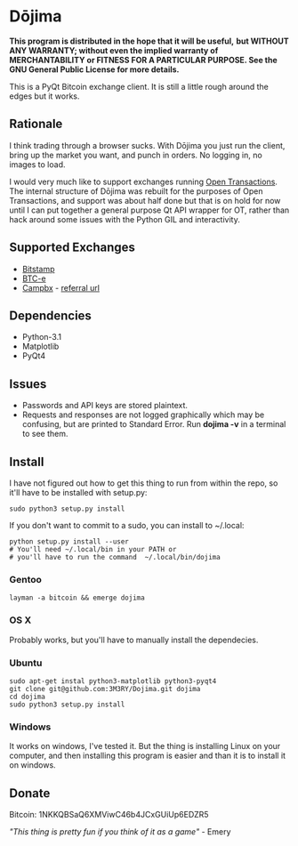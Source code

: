 # Dōjima

**This program is distributed in the hope that it will be useful,**
**but WITHOUT ANY WARRANTY; without even the implied warranty of**
**MERCHANTABILITY or FITNESS FOR A PARTICULAR PURPOSE.  See the**
**GNU General Public License for more details.**

This is a PyQt Bitcoin exchange client. It is still a little rough 
around the edges but it works. 

## Rationale
I think trading through a browser sucks. With Dōjima you just run 
the client, bring up the market you want, and punch in orders. 
No logging in, no images to load.

I would very much like to support exchanges running 
[Open Transactions](https://github.com/FellowTraveler/Open-Transactions).
The internal structure of Dōjima was rebuilt for the 
purposes of Open Transactions, and support was about half done but
that is on hold for now until I can put together a general purpose 
Qt API wrapper for OT, rather than hack around some issues with the
Python GIL and interactivity.

## Supported Exchanges

 - [Bitstamp](https://www.bitstamp.net/)
 - [BTC-e](https://btc-e.com/)
 - [Campbx](https://campbx.com/) - [referral url](https://campbx.com/register.php?r=P3hAnksjDmY)

## Dependencies
 - Python-3.1
 - Matplotlib
 - PyQt4

## Issues
 - Passwords and API keys are stored plaintext.
 - Requests and responses are not logged graphically which may be
   confusing, but are printed to Standard Error. Run **dojima -v**
   in a terminal to see them.

## Install
I have not figured out how to get this thing to run from
within the repo, so it'll have to be installed with setup.py:

    sudo python3 setup.py install

If you don't want to commit to a sudo, you can install to ~/.local:

    python setup.py install --user
    # You'll need ~/.local/bin in your PATH or 
    # you'll have to run the command  ~/.local/bin/dojima

### Gentoo
    layman -a bitcoin && emerge dojima

### OS X
Probably works, but you'll have to manually install the dependecies.

### Ubuntu
    sudo apt-get instal python3-matplotlib python3-pyqt4
    git clone git@github.com:3M3RY/Dojima.git dojima
    cd dojima
    sudo python3 setup.py install

### Windows
It works on windows, I've tested it. But the thing is installing 
Linux on your computer, and then installing this program is easier 
and than it is to install it on windows.

## Donate
Bitcoin: 1NKKQBSaQ6XMViwC46b4JCxGUiUp6EDZR5




*"This thing is pretty fun if you think of it as a game"* - Emery
